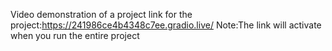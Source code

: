 Video demonstration of a project
link for the project:https://241986ce4b4348c7ee.gradio.live/
Note:The link will activate when you run the entire project
